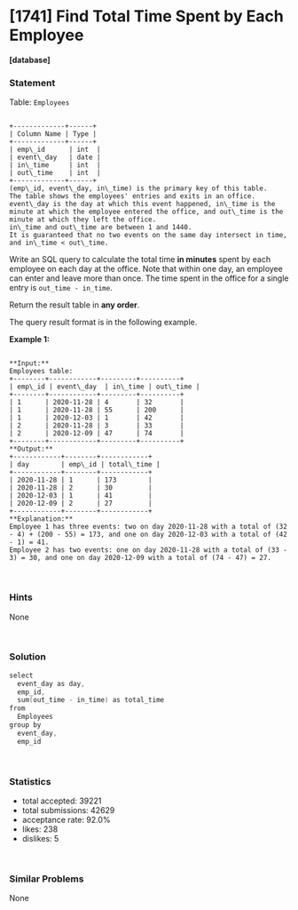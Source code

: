 # [1741] Find Total Time Spent by Each Employee

**[database]**

### Statement

Table: `Employees`

```

+-------------+------+
| Column Name | Type |
+-------------+------+
| emp\_id      | int  |
| event\_day   | date |
| in\_time     | int  |
| out\_time    | int  |
+-------------+------+
(emp\_id, event\_day, in\_time) is the primary key of this table.
The table shows the employees' entries and exits in an office.
event\_day is the day at which this event happened, in\_time is the minute at which the employee entered the office, and out\_time is the minute at which they left the office.
in\_time and out\_time are between 1 and 1440.
It is guaranteed that no two events on the same day intersect in time, and in\_time < out\_time.

```




Write an SQL query to calculate the total time **in minutes** spent by each employee on each day at the office. Note that within one day, an employee can enter and leave more than once. The time spent in the office for a single entry is `out_time - in_time`.

Return the result table in **any order**.

The query result format is in the following example.


**Example 1:**

```

**Input:** 
Employees table:
+--------+------------+---------+----------+
| emp\_id | event\_day  | in\_time | out\_time |
+--------+------------+---------+----------+
| 1      | 2020-11-28 | 4       | 32       |
| 1      | 2020-11-28 | 55      | 200      |
| 1      | 2020-12-03 | 1       | 42       |
| 2      | 2020-11-28 | 3       | 33       |
| 2      | 2020-12-09 | 47      | 74       |
+--------+------------+---------+----------+
**Output:** 
+------------+--------+------------+
| day        | emp\_id | total\_time |
+------------+--------+------------+
| 2020-11-28 | 1      | 173        |
| 2020-11-28 | 2      | 30         |
| 2020-12-03 | 1      | 41         |
| 2020-12-09 | 2      | 27         |
+------------+--------+------------+
**Explanation:** 
Employee 1 has three events: two on day 2020-11-28 with a total of (32 - 4) + (200 - 55) = 173, and one on day 2020-12-03 with a total of (42 - 1) = 41.
Employee 2 has two events: one on day 2020-11-28 with a total of (33 - 3) = 30, and one on day 2020-12-09 with a total of (74 - 47) = 27.

```


<br>

### Hints

None

<br>

### Solution

```cpp
select
  event_day as day,
  emp_id,
  sum(out_time - in_time) as total_time
from
  Employees
group by
  event_day,
  emp_id
```

<br>

### Statistics

- total accepted: 39221
- total submissions: 42629
- acceptance rate: 92.0%
- likes: 238
- dislikes: 5

<br>

### Similar Problems

None
